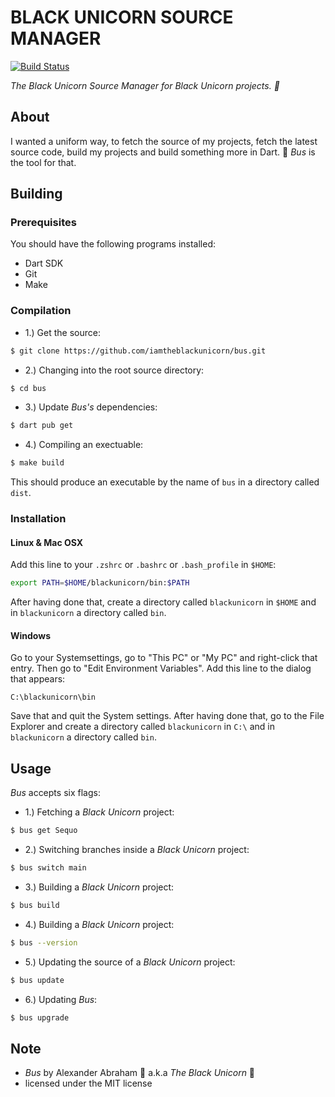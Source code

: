 # BLACK UNICORN SOURCE MANAGER

[![Build Status](https://travis-ci.com/iamtheblackunicorn/bus.svg?branch=main)](https://travis-ci.com/iamtheblackunicorn/bus)

*The Black Unicorn Source Manager for Black Unicorn projects. :unicorn:*

## About

I wanted a uniform way, to fetch the source of my projects, fetch the latest source code, build my projects and build something more in Dart. :black_heart: *Bus* is the tool for that.

## Building

### Prerequisites

You should have the following programs installed:

- Dart SDK
- Git
- Make

### Compilation

- 1.) Get the source:
```bash
$ git clone https://github.com/iamtheblackunicorn/bus.git
```

- 2.) Changing into the root source directory:
```bash
$ cd bus
```

- 3.) Update *Bus's* dependencies:
```bash
$ dart pub get
```

- 4.) Compiling an exectuable:
```bash
$ make build
```

This should produce an executable by the name of `bus` in a directory called `dist`.

### Installation

#### Linux & Mac OSX

Add this line to your `.zshrc` or `.bashrc` or `.bash_profile` in `$HOME`:

```bash
export PATH=$HOME/blackunicorn/bin:$PATH
```
After having done that, create a directory called `blackunicorn` in `$HOME` and in `blackunicorn` a directory called `bin`.

#### Windows

Go to your Systemsettings, go to "This PC" or "My PC" and right-click that entry. Then go to "Edit Environment Variables".
Add this line to the dialog that appears:

```
C:\blackunicorn\bin
```

Save that and quit the System settings. After having done that, go to the File Explorer and create a directory called `blackunicorn` in `C:\` and in `blackunicorn` a directory called `bin`.

## Usage

*Bus* accepts six flags:

- 1.) Fetching a *Black Unicorn* project:
```bash
$ bus get Sequo
```

- 2.) Switching branches inside a *Black Unicorn* project:
```bash
$ bus switch main
```

- 3.) Building a *Black Unicorn* project:
```bash
$ bus build
```

- 4.) Building a *Black Unicorn* project:
```bash
$ bus --version
```

- 5.) Updating the source of a *Black Unicorn* project:
```bash
$ bus update
```

- 6.) Updating *Bus*:
```bash
$ bus upgrade
```

## Note

- *Bus* by Alexander Abraham :black_heart: a.k.a *The Black Unicorn* :unicorn:
- licensed under the MIT license
